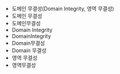 - 도메인 무결성(Domain Integrity, 영역 무결성) 
- 도메인 무결성
- 도메인무결성
- Domain Integrity
- DomainIntegrity
- Domain무결성
- Domain 무결성
- 영역 무결성 
- 영역무결성 